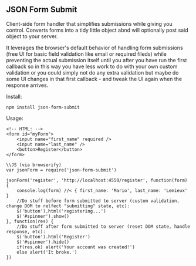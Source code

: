 ##  JSON Form Submit

Client-side form handler that simplifies submissions while giving you control. Converts forms into a tidy little object abnd will optionally post said object to your server.

It leverages the browser's default behavior of handling form submissions (free UI for basic field validation like email or required fileds) while preventing the actual submission itself until you after you have run the first callback so in this way you have less work to do with your own custom validation or you could simply not do any extra validation but maybe do some UI changes in that first callback - and tweak the UI again when the response arrives. 

Install: 
```
npm install json-form-submit
```


Usage:

```
<!-- HTML: -->
<form id="myForm">
    <input name="first_name" required />
    <input name="last_name" />
    <button>Register</button>                
</form>
```

```
\\JS (via browserify)
var jsonForm = require('json-form-submit')

jsonForm('register', 'http://localhost:4550/register', function(form) {
    console.log(form) //< { first_name: 'Mario', last_name: 'Lemieux' }    
    //Do stuff before form submitted to server (custom validation, change DOM to relfect "submitting" state, etc):    
    $('button').html('registering...')
    $('#spinner').show()
}, function(res) {
    //Do stuff after form submitted to server (reset DOM state, handle response, etc):
    $('button').html('Register')
    $('#spinner').hide()
    if(res.ok) alert('Your account was created!')
    else alert('It broke.')
})
```

